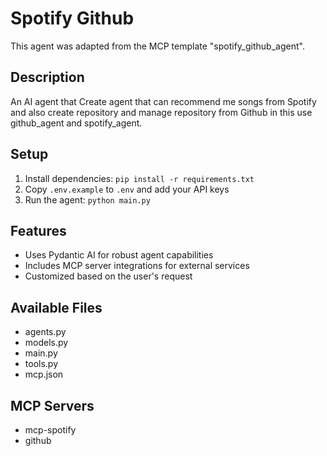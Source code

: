 # Spotify Github

This agent was adapted from the MCP template "spotify_github_agent".

## Description

An AI agent that Create agent that can recommend me songs from Spotify and also create repository and manage repository from Github in this use github_agent and spotify_agent.

## Setup

1. Install dependencies: `pip install -r requirements.txt`
2. Copy `.env.example` to `.env` and add your API keys
3. Run the agent: `python main.py`

## Features

- Uses Pydantic AI for robust agent capabilities
- Includes MCP server integrations for external services
- Customized based on the user's request

## Available Files

- agents.py
- models.py
- main.py
- tools.py
- mcp.json

## MCP Servers

- mcp-spotify
- github
